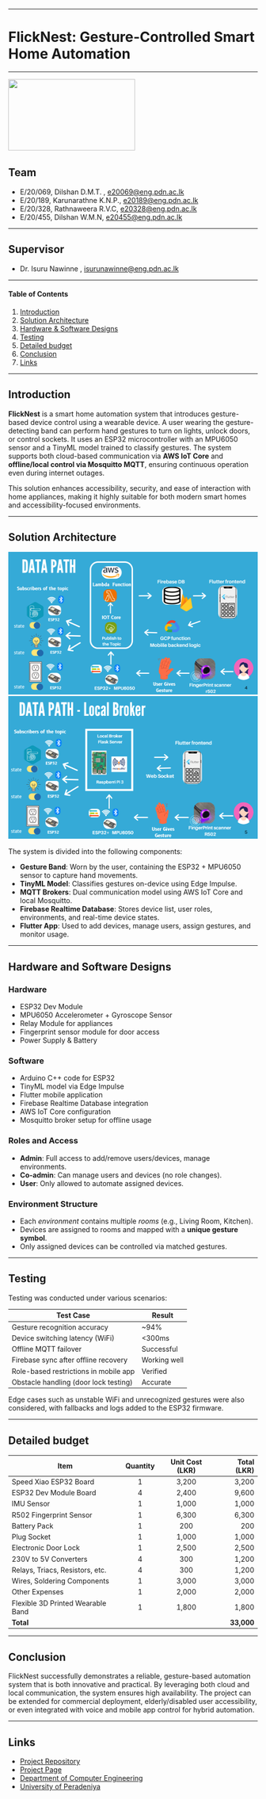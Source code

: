 ___
# FlickNest: Gesture-Controlled Smart Home Automation
___

<img src="docs/images/bg.jpg" width="256" height="144"/>  

## Team
-  E/20/069, Dilshan D.M.T. , [e20069@eng.pdn.ac.lk](mailto:e20069@eng.pdn.ac.lk)
-  E/20/189, Karunarathne K.N.P., [e20189@eng.pdn.ac.lk](mailto:e20189@eng.pdn.ac.lk)
-  E/20/328, Rathnaweera R.V.C, [e20328@eng.pdn.ac.lk](mailto:e20328@eng.pdn.ac.lk)
-  E/20/455, Dilshan W.M.N, [e20455@eng.pdn.ac.lk](mailto:e20455@eng.pdn.ac.lk)

---

## Supervisor
-  Dr. Isuru Nawinne , [isurunawinne@eng.pdn.ac.lk](mailto:isurunawinne@eng.pdn.ac.lk)

---

#### Table of Contents
1. [Introduction](#introduction)
2. [Solution Architecture](#solution-architecture)
3. [Hardware & Software Designs](#hardware-and-software-designs)
4. [Testing](#testing)
5. [Detailed budget](#detailed-budget)
6. [Conclusion](#conclusion)
7. [Links](#links)

---

## Introduction

**FlickNest** is a smart home automation system that introduces gesture-based device control using a wearable device. A user wearing the gesture-detecting band can perform hand gestures to turn on lights, unlock doors, or control sockets. It uses an ESP32 microcontroller with an MPU6050 sensor and a TinyML model trained to classify gestures. The system supports both cloud-based communication via **AWS IoT Core** and **offline/local control via Mosquitto MQTT**, ensuring continuous operation even during internet outages.

This solution enhances accessibility, security, and ease of interaction with home appliances, making it highly suitable for both modern smart homes and accessibility-focused environments.

---

## Solution Architecture

<img src="docs/images/Gesture_Control.png" width="512" height="288"/>
<img src="docs/images/local.png" width="512" height="288"/>

The system is divided into the following components:

- **Gesture Band**: Worn by the user, containing the ESP32 + MPU6050 sensor to capture hand movements.
- **TinyML Model**: Classifies gestures on-device using Edge Impulse.
- **MQTT Brokers**: Dual communication model using AWS IoT Core and local Mosquitto.
- **Firebase Realtime Database**: Stores device list, user roles, environments, and real-time device states.
- **Flutter App**: Used to add devices, manage users, assign gestures, and monitor usage.

---

## Hardware and Software Designs

### Hardware
- ESP32 Dev Module
- MPU6050 Accelerometer + Gyroscope Sensor
- Relay Module for appliances
- Fingerprint sensor module for door access
- Power Supply & Battery

### Software
- Arduino C++ code for ESP32
- TinyML model via Edge Impulse
- Flutter mobile application
- Firebase Realtime Database integration
- AWS IoT Core configuration
- Mosquitto broker setup for offline usage

### Roles and Access
- **Admin**: Full access to add/remove users/devices, manage environments.
- **Co-admin**: Can manage users and devices (no role changes).
- **User**: Only allowed to automate assigned devices.

### Environment Structure
- Each *environment* contains multiple *rooms* (e.g., Living Room, Kitchen).
- Devices are assigned to rooms and mapped with a **unique gesture symbol**.
- Only assigned devices can be controlled via matched gestures.

---

## Testing

Testing was conducted under various scenarios:

| Test Case                              | Result       |
|----------------------------------------|--------------|
| Gesture recognition accuracy           | ~94%         |
| Device switching latency (WiFi)        | <300ms       |
| Offline MQTT failover                  | Successful   |
| Firebase sync after offline recovery   | Working well |
| Role-based restrictions in mobile app  | Verified     |
| Obstacle handling (door lock testing)  | Accurate     |

Edge cases such as unstable WiFi and unrecognized gestures were also considered, with fallbacks and logs added to the ESP32 firmware.

---

## Detailed budget

| Item                                           | Quantity | Unit Cost (LKR) | Total (LKR) |
|----------------------------------------------  |:--------:|:---------------:|------------:|
| Speed Xiao ESP32 Board                         | 1        | 3,200           | 3,200       |
| ESP32 Dev Module Board                         | 4        | 2,400           | 9,600       |
| IMU Sensor                                     | 1        | 1,000           | 1,000       |
| R502 Fingerprint Sensor                        | 1        | 6,300           | 6,300       |
| Battery Pack                                   | 1        | 200             | 200         |
| Plug Socket                                    | 1        | 1,000           | 1,000       |
| Electronic Door Lock                           | 1        | 2,500           | 2,500       |
| 230V to 5V Converters                          | 4        | 300             | 1,200       |
| Relays, Triacs, Resistors, etc.                | 4        | 300             | 1,200       |
| Wires, Soldering Components                    | 1        | 3,000           | 3,000       |
| Other Expenses                                 | 1        | 2,000           | 2,000       |
| Flexible 3D Printed Wearable Band              | 1        | 1,800           | 1,800       |
| **Total**                                      |          |                 | **33,000**  |

---

## Conclusion

FlickNest successfully demonstrates a reliable, gesture-based automation system that is both innovative and practical. By leveraging both cloud and local communication, the system ensures high availability. The project can be extended for commercial deployment, elderly/disabled user accessibility, or even integrated with voice and mobile app control for hybrid automation.

---

## Links

- [Project Repository](https://github.com/cepdnaclk/e20-3yp-FlickNest.git)
- [Project Page](https://cepdnaclk.github.io/e20-3yp-FlickNest/)
- [Department of Computer Engineering](http://www.ce.pdn.ac.lk/)
- [University of Peradeniya](https://eng.pdn.ac.lk/)

[//]: # (Markdown Guide: https://github.com/adam-p/markdown-here/wiki/Markdown-Cheatsheet)
